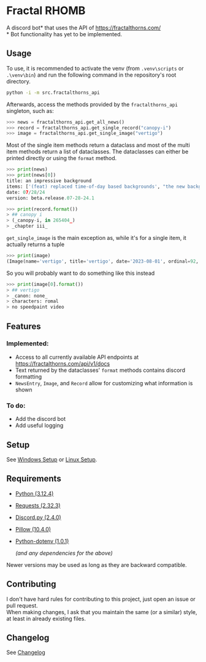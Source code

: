 # Fractal RHOMB

A discord bot\* that uses the API of https://fractalthorns.com/ \
\* Bot functionality has yet to be implemented.

## Usage

To use, it is recommended to activate the venv (from `.venv\scripts` or `.\venv\bin`) and run the following command in the repository's root directory.

```bat
python -i -m src.fractalthorns_api
```

Afterwards, access the methods provided by the `fractalthorns_api` singleton, such as:

```py
>>> news = fractalthorns_api.get_all_news()
>>> record = fractalthorns_api.get_single_record("canopy-i")
>>> image = fractalthorns_api.get_single_image("vertigo")
```

Most of the single item methods return a dataclass and most of the multi item methods return a list of dataclasses. The dataclasses can either be printed directly or using the `format` method.

```py
>>> print(news)
>>> print(news[0])
title: an impressive background
items: ['(feat) replaced time-of-day based backgrounds', "the new backgrounds change color depending on the page you're on, and the image switches every day of the week", 'highly experimental, might delete later', '(feat) added a "primary_color" and "secondary_color" field to image objects from the api']
date: 07/28/24
version: beta.release.07-28-24.1
```

```py
>>> print(record.format())
> ## canopy i
> (_canopy-i, in 265404_)
> _chapter iii_
```

`get_single_image` is the main exception as, while it's for a single item, it actually returns a tuple

```py
>>> print(image)
(Image(name='vertigo', title='vertigo', date='2023-08-01', ordinal=92, image_url='https://fractalthorns.com/serve/image/vertigo', thumb_url='https://fractalthorns.com/serve/thumb/vertigo', canon=None, has_description=False, characters=['romal'], speedpaint_video_url=None, primary_color='#f23487', secondary_color='#9d2e9d'), (<PIL.PngImagePlugin.PngImageFile image mode=RGBA size=768x1024 at 0x1EC9C148920>, <PIL.PngImagePlugin.PngImageFile image mode=RGBA size=300x60 at 0x1EC9C148950>))
```

So you will probably want to do something like this instead

```py
>>> print(image[0].format())
> ## vertigo
> _canon: none_
> characters: romal
> no speedpaint video
```

## Features

### Implemented:

- Access to all currently available API endpoints at https://fractalthorns.com/api/v1/docs
- Text returned by the dataclasses' `format` methods contains discord formatting
- `NewsEntry`, `Image`, and `Record` allow for customizing what information is shown

### To do:

- Add the discord bot
- Add useful logging

## Setup

See [Windows Setup](https://github.com/McAwesome123/fractal-rhomb/wiki/Windows-Setup) or [Linux Setup](https://github.com/McAwesome123/fractal-rhomb/wiki/Linux-Setup).

## Requirements

- [Python (3.12.4)](https://www.python.org/downloads/)
- [Requests (2.32.3)](https://pypi.org/project/requests/2.32.3/)
- [Discord.py (2.4.0)](https://pypi.org/project/discord.py/2.4.0/)
- [Pillow (10.4.0)](https://pypi.org/project/pillow/10.4.0/)
- [Python-dotenv (1.0.1)](https://pypi.org/project/python-dotenv/1.0.1/)

	_(and any dependencies for the above)_

Newer versions may be used as long as they are backward compatible.

## Contributing

I don't have hard rules for contributing to this project, just open an issue or pull request.\
When making changes, I ask that you maintain the same (or a similar) style, at least in already existing files.

## Changelog

See [Changelog](CHANGELOG.md)
